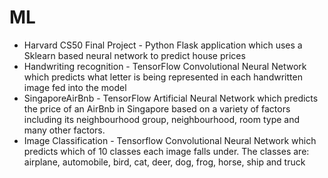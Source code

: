 # ML
- Harvard CS50 Final Project - Python Flask application which uses a Sklearn based neural network to predict house prices 
- Handwriting recognition - TensorFlow Convolutional Neural Network which predicts what letter is being represented in each handwritten image fed into the model
- SingaporeAirBnb - TensorFlow Artificial Neural Network which predicts the price of an AirBnb in Singapore based on a variety of factors including its
neighbourhood group, neighbourhood, room type and many other factors.
- Image Classification - Tensorflow Convolutional Neural Network which predicts which of  10 classes each image falls under. The classes are: airplane, automobile, bird, cat, deer, dog, frog, horse, ship and truck					



